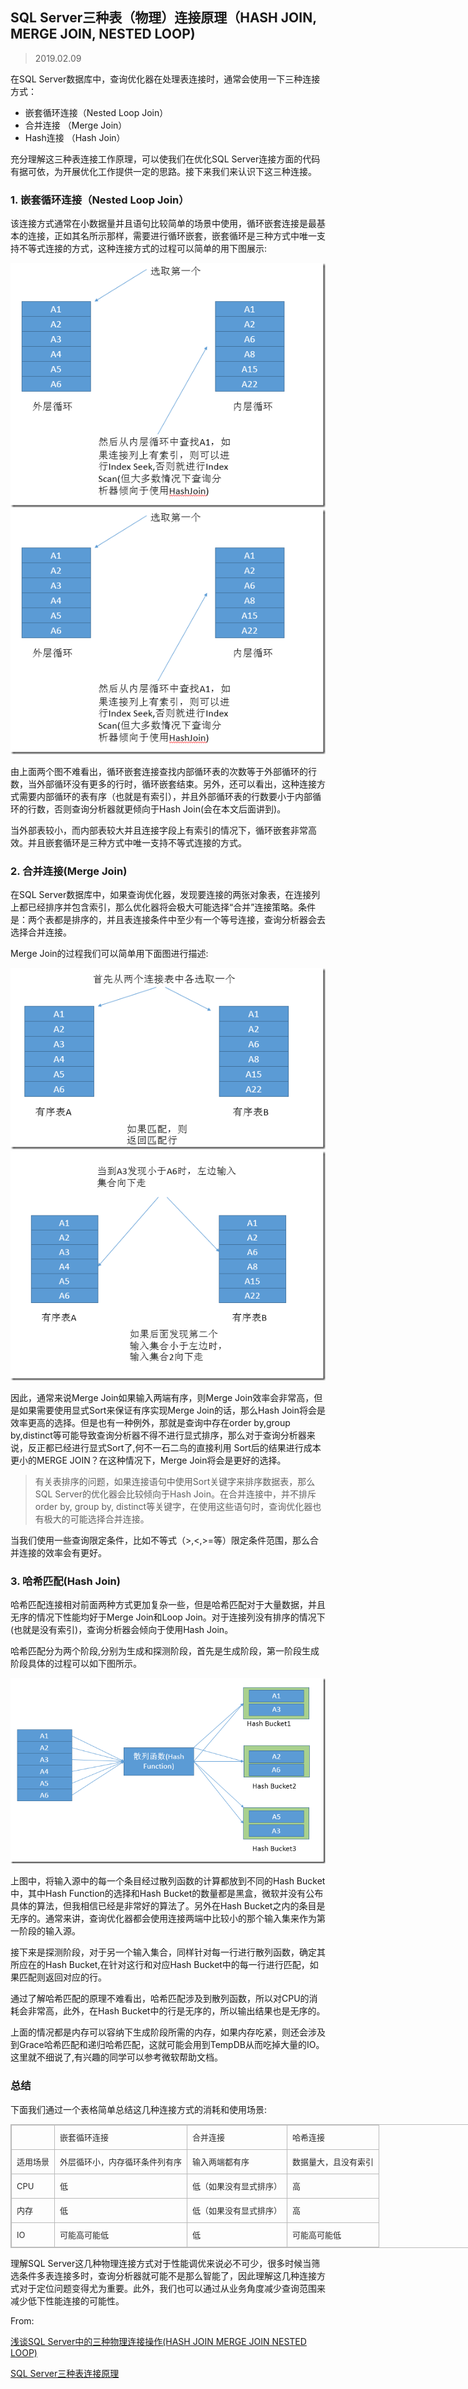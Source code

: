 ## SQL Server三种表（物理）连接原理（HASH JOIN, MERGE JOIN, NESTED LOOP)

> 2019.02.09

在SQL Server数据库中，查询优化器在处理表连接时，通常会使用一下三种连接方式：

- 嵌套循环连接（Nested Loop Join）
- 合并连接 （Merge Join）
- Hash连接 （Hash Join）

充分理解这三种表连接工作原理，可以使我们在优化SQL Server连接方面的代码有据可依，为开展优化工作提供一定的思路。接下来我们来认识下这三种连接。

### 1. 嵌套循环连接（Nested Loop Join）

该连接方式通常在小数据量并且语句比较简单的场景中使用，循环嵌套连接是最基本的连接，正如其名所示那样，需要进行循环嵌套，嵌套循环是三种方式中唯一支持不等式连接的方式，这种连接方式的过程可以简单的用下图展示:

<img src="imgs/1.Nested Loop Join step1.png" alt="图1.循环嵌套连接的第一步">

<img src="imgs/1.Nested Loop Join step1.png" alt="图2.循环嵌套连接的第二步">

由上面两个图不难看出，循环嵌套连接查找内部循环表的次数等于外部循环的行数，当外部循环没有更多的行时，循环嵌套结束。另外，还可以看出，这种连接方式需要内部循环的表有序（也就是有索引），并且外部循环表的行数要小于内部循环的行数，否则查询分析器就更倾向于Hash Join(会在本文后面讲到)。

当外部表较小，而内部表较大并且连接字段上有索引的情况下，循环嵌套非常高效。并且嵌套循环是三种方式中唯一支持不等式连接的方式。

### 2. 合并连接(Merge Join)

在SQL Server数据库中，如果查询优化器，发现要连接的两张对象表，在连接列上都已经排序并包含索引，那么优化器将会极大可能选择“合并”连接策略。条件是：两个表都是排序的，并且表连接条件中至少有一个等号连接，查询分析器会去选择合并连接。

Merge Join的过程我们可以简单用下面图进行描述:


<img src="imgs/3.Merge Join step1.png" alt="Merge Join第一步">

<img src="imgs/4.Merge Join step2.png" alt="更小值的输入集合向下进1">

因此，通常来说Merge Join如果输入两端有序，则Merge Join效率会非常高，但是如果需要使用显式Sort来保证有序实现Merge Join的话，那么Hash Join将会是效率更高的选择。但是也有一种例外，那就是查询中存在order by,group by,distinct等可能导致查询分析器不得不进行显式排序，那么对于查询分析器来说，反正都已经进行显式Sort了,何不一石二鸟的直接利用 Sort后的结果进行成本更小的MERGE JOIN？在这种情况下，Merge Join将会是更好的选择。

> 有关表排序的问题，如果连接语句中使用Sort关键字来排序数据表，那么SQL Server的优化器会比较倾向于Hash Join。在合并连接中，并不排斥order by, group by, distinct等关键字，在使用这些语句时，查询优化器也有极大的可能选择合并连接。

当我们使用一些查询限定条件，比如不等式（>,<,>=等）限定条件范围，那么合并连接的效率会有更好。

### 3. 哈希匹配(Hash Join)

哈希匹配连接相对前面两种方式更加复杂一些，但是哈希匹配对于大量数据，并且无序的情况下性能均好于Merge Join和Loop Join。对于连接列没有排序的情况下(也就是没有索引)，查询分析器会倾向于使用Hash Join。

哈希匹配分为两个阶段,分别为生成和探测阶段，首先是生成阶段，第一阶段生成阶段具体的过程可以如下图所示。

<img src="imgs/5.Hash Join step1.png" alt="哈希匹配的第一阶段">

上图中，将输入源中的每一个条目经过散列函数的计算都放到不同的Hash Bucket中，其中Hash Function的选择和Hash Bucket的数量都是黑盒，微软并没有公布具体的算法，但我相信已经是非常好的算法了。另外在Hash Bucket之内的条目是无序的。通常来讲，查询优化器都会使用连接两端中比较小的那个输入集来作为第一阶段的输入源。

接下来是探测阶段，对于另一个输入集合，同样针对每一行进行散列函数，确定其所应在的Hash Bucket,在针对这行和对应Hash Bucket中的每一行进行匹配，如果匹配则返回对应的行。

通过了解哈希匹配的原理不难看出，哈希匹配涉及到散列函数，所以对CPU的消耗会非常高，此外，在Hash Bucket中的行是无序的，所以输出结果也是无序的。

上面的情况都是内存可以容纳下生成阶段所需的内存，如果内存吃紧，则还会涉及到Grace哈希匹配和递归哈希匹配，这就可能会用到TempDB从而吃掉大量的IO。这里就不细说了,有兴趣的同学可以参考微软帮助文档。

### 总结
下面我们通过一个表格简单总结这几种连接方式的消耗和使用场景:

<table style="border-collapse: collapse; padding: 0px; width: 1017px; border: 1px solid #bbbbbb; color: #000000; font-size: 13px; line-height: 17px; text-align: start;"> 
 <tbody> 
  <tr> 
   <td style="border: 1px solid #bbbbbb; margin: 10px; padding: 10px 8px; color: #2a2a2a; vertical-align: top;">&nbsp;</td> 
   <td style="border: 1px solid #bbbbbb; margin: 10px; padding: 10px 8px; color: #2a2a2a; vertical-align: top;"> <p style="margin-top: 0px; margin-bottom: 0px; line-height: 18px;">嵌套循环连接</p> </td> 
   <td style="border: 1px solid #bbbbbb; margin: 10px; padding: 10px 8px; color: #2a2a2a; vertical-align: top;"> <p style="margin-top: 0px; margin-bottom: 0px; line-height: 18px;">合并连接</p> </td> 
   <td style="border: 1px solid #bbbbbb; margin: 10px; padding: 10px 8px; color: #2a2a2a; vertical-align: top;"> <p style="margin-top: 0px; margin-bottom: 0px; line-height: 18px;">哈希连接</p> </td> 
  </tr> 
  <tr> 
   <td style="border: 1px solid #bbbbbb; margin: 10px; padding: 10px 8px; color: #2a2a2a; vertical-align: top;"> <p style="margin-top: 0px; margin-bottom: 0px; line-height: 18px;">适用场景</p> </td> 
   <td style="border: 1px solid #bbbbbb; margin: 10px; padding: 10px 8px; color: #2a2a2a; vertical-align: top;"> <p style="margin-top: 0px; margin-bottom: 0px; line-height: 18px;">外层循环小，内存循环条件列有序</p> </td> 
   <td style="border: 1px solid #bbbbbb; margin: 10px; padding: 10px 8px; color: #2a2a2a; vertical-align: top;"> <p style="margin-top: 0px; margin-bottom: 0px; line-height: 18px;">输入两端都有序</p> </td> 
   <td style="border: 1px solid #bbbbbb; margin: 10px; padding: 10px 8px; color: #2a2a2a; vertical-align: top;"> <p style="margin-top: 0px; margin-bottom: 0px; line-height: 18px;">数据量大，且没有索引</p> </td> 
  </tr> 
  <tr> 
   <td style="border: 1px solid #bbbbbb; margin: 10px; padding: 10px 8px; color: #2a2a2a; vertical-align: top;"> <p style="margin-top: 0px; margin-bottom: 0px; line-height: 18px;">CPU</p> </td> 
   <td style="border: 1px solid #bbbbbb; margin: 10px; padding: 10px 8px; color: #2a2a2a; vertical-align: top;"> <p style="margin-top: 0px; margin-bottom: 0px; line-height: 18px;">低</p> </td> 
   <td style="border: 1px solid #bbbbbb; margin: 10px; padding: 10px 8px; color: #2a2a2a; vertical-align: top;"> <p style="margin-top: 0px; margin-bottom: 0px; line-height: 18px;">低（如果没有显式排序）</p> </td> 
   <td style="border: 1px solid #bbbbbb; margin: 10px; padding: 10px 8px; color: #2a2a2a; vertical-align: top;"> <p style="margin-top: 0px; margin-bottom: 0px; line-height: 18px;">高</p> </td> 
  </tr> 
  <tr> 
   <td style="border: 1px solid #bbbbbb; margin: 10px; padding: 10px 8px; color: #2a2a2a; vertical-align: top;"> <p style="margin-top: 0px; margin-bottom: 0px; line-height: 18px;">内存</p> </td> 
   <td style="border: 1px solid #bbbbbb; margin: 10px; padding: 10px 8px; color: #2a2a2a; vertical-align: top;"> <p style="margin-top: 0px; margin-bottom: 0px; line-height: 18px;">低</p> </td> 
   <td style="border: 1px solid #bbbbbb; margin: 10px; padding: 10px 8px; color: #2a2a2a; vertical-align: top;"> <p style="margin-top: 0px; margin-bottom: 0px; line-height: 18px;">低（如果没有显式排序）</p> </td> 
   <td style="border: 1px solid #bbbbbb; margin: 10px; padding: 10px 8px; color: #2a2a2a; vertical-align: top;"> <p style="margin-top: 0px; margin-bottom: 0px; line-height: 18px;">高</p> </td> 
  </tr> 
  <tr> 
   <td style="border: 1px solid #bbbbbb; margin: 10px; padding: 10px 8px; color: #2a2a2a; vertical-align: top;"> <p style="margin-top: 0px; margin-bottom: 0px; line-height: 18px;">IO</p> </td> 
   <td style="border: 1px solid #bbbbbb; margin: 10px; padding: 10px 8px; color: #2a2a2a; vertical-align: top;"> <p style="margin-top: 0px; margin-bottom: 0px; line-height: 18px;">可能高可能低</p> </td> 
   <td style="border: 1px solid #bbbbbb; margin: 10px; padding: 10px 8px; color: #2a2a2a; vertical-align: top;"> <p style="margin-top: 0px; margin-bottom: 0px; line-height: 18px;">低</p> </td> 
   <td style="border: 1px solid #bbbbbb; margin: 10px; padding: 10px 8px; color: #2a2a2a; vertical-align: top;"> <p style="margin-top: 0px; margin-bottom: 0px; line-height: 18px;">可能高可能低</p> </td> 
  </tr> 
 </tbody> 
</table>

理解SQL Server这几种物理连接方式对于性能调优来说必不可少，很多时候当筛选条件多表连接多时，查询分析器就可能不是那么智能了，因此理解这几种连接方式对于定位问题变得尤为重要。此外，我们也可以通过从业务角度减少查询范围来减少低下性能连接的可能性。

From: 

[浅谈SQL Server中的三种物理连接操作(HASH JOIN MERGE JOIN NESTED LOOP)](https://www.cnblogs.com/niceofday/p/5231271.html)

[SQL Server三种表连接原理](https://www.cnblogs.com/wanghao4023030/p/3429837.html)